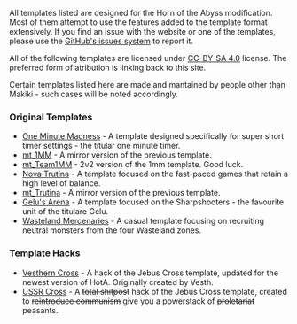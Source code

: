 All templates listed are designed for the Horn of the Abyss modification. Most of them attempt to use the features added to the template format extensively. If you find an issue with the website or one of the templates, please use the [GitHub's issues system](https://github.com/makiki99/h3templates/issues) to report it.

All of the following templates are licensed under [CC-BY-SA 4.0](https://github.com/makiki99/h3templates/blob/master/license.md) license. The preferred form of atribution is linking back to this site.

Certain templates listed here are made and mantained by people other than Makiki - such cases will be noted accordingly.

### Original Templates

* [One Minute Madness](./templates/one_minute_madness) - A template designed specifically for super short timer settings - the titular one minute timer.
* [mt_1MM](./templates/mt_1mm) - A mirror version of the previous template.
* [mt_Team1MM](./templates/mt_Team1MM) - 2v2 version of the 1mm template. Good luck.
* [Nova Trutina](./templates/novatrutina) - A template focused on the fast-paced games that retain a high level of balance.
* [mt_Trutina](./templates/mt_trutina) - A mirror version of the previous template.
* [Gelu's Arena](./templates/gelus_arena) - A template focused on the Sharpshooters - the favourite unit of the titulare Gelu.
* [Wasteland Mercenaries](./templates/wastelandmercenaries) - A casual template focusing on recruiting neutral monsters from the four Wasteland zones.

### Template Hacks

* [Vesthern Cross](./templates/vesthern) - A hack of the Jebus Cross template, updated for the newest version of HotA. Originally created by Vesth.
* [USSR Cross](./templates/ussr_cross) - A ~~total shitpost~~ hack of the Jebus Cross template, created to ~~reintroduce communism~~ give you a powerstack of ~~proletariat~~ peasants.